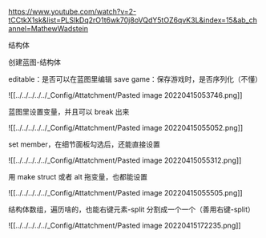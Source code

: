 https://www.youtube.com/watch?v=2-tCCtkX1sk&list=PLSlkDq2rO1t6wk70j8oVQdY5tOZ6qvK3L&index=15&ab_channel=MathewWadstein

结构体

创建蓝图-结构体

editable：是否可以在蓝图里编辑
save game：保存游戏时，是否序列化（不懂）

![[../../../../../_Config/Attatchment/Pasted image 20220415053746.png]]

蓝图里设置变量，并且可以 break 出来

![[../../../../../_Config/Attatchment/Pasted image 20220415055052.png]]

set member，在细节面板勾选后，还能直接设置

![[../../../../../_Config/Attatchment/Pasted image 20220415055312.png]]

用 make struct 或者 alt 拖变量，也都能设置

![[../../../../../_Config/Attatchment/Pasted image 20220415055505.png]]

结构体数组，遍历啥的，也能右键元素-split 分割成一个一个（善用右键-split）

![[../../../../../_Config/Attatchment/Pasted image 20220415172235.png]]